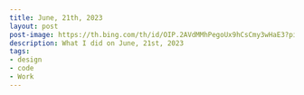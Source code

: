 ```yaml
---
title: June, 21th, 2023
layout: post
post-image: https://th.bing.com/th/id/OIP.2AVdMMhPegoUx9hCsCmy3wHaE3?pid=ImgDet&rs=1 
description: What I did on June, 21st, 2023
tags:
- design
- code
- Work
---
```

